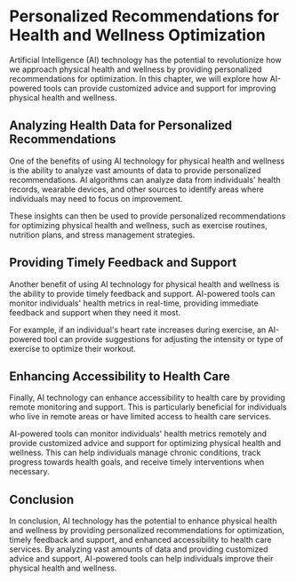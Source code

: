 # Personalized Recommendations for Health and Wellness Optimization

Artificial Intelligence (AI) technology has the potential to revolutionize how we approach physical health and wellness by providing personalized recommendations for optimization. In this chapter, we will explore how AI-powered tools can provide customized advice and support for improving physical health and wellness.

Analyzing Health Data for Personalized Recommendations
------------------------------------------------------

One of the benefits of using AI technology for physical health and wellness is the ability to analyze vast amounts of data to provide personalized recommendations. AI algorithms can analyze data from individuals' health records, wearable devices, and other sources to identify areas where individuals may need to focus on improvement.

These insights can then be used to provide personalized recommendations for optimizing physical health and wellness, such as exercise routines, nutrition plans, and stress management strategies.

Providing Timely Feedback and Support
-------------------------------------

Another benefit of using AI technology for physical health and wellness is the ability to provide timely feedback and support. AI-powered tools can monitor individuals' health metrics in real-time, providing immediate feedback and support when they need it most.

For example, if an individual's heart rate increases during exercise, an AI-powered tool can provide suggestions for adjusting the intensity or type of exercise to optimize their workout.

Enhancing Accessibility to Health Care
--------------------------------------

Finally, AI technology can enhance accessibility to health care by providing remote monitoring and support. This is particularly beneficial for individuals who live in remote areas or have limited access to health care services.

AI-powered tools can monitor individuals' health metrics remotely and provide customized advice and support for optimizing physical health and wellness. This can help individuals manage chronic conditions, track progress towards health goals, and receive timely interventions when necessary.

Conclusion
----------

In conclusion, AI technology has the potential to enhance physical health and wellness by providing personalized recommendations for optimization, timely feedback and support, and enhanced accessibility to health care services. By analyzing vast amounts of data and providing customized advice and support, AI-powered tools can help individuals improve their physical health and wellness.
